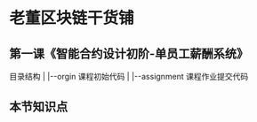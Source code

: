 # 老董区块链干货铺 

## 第一课《智能合约设计初阶-单员工薪酬系统》

目录结构
  |
  |--orgin 课程初始代码
  |
  |--assignment 课程作业提交代码
 
## 本节知识点
 
